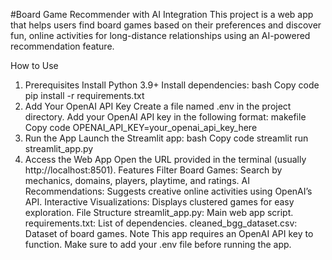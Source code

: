 #Board Game Recommender with AI Integration
This project is a web app that helps users find board games based on their preferences and discover fun, online activities for long-distance relationships using an AI-powered recommendation feature.

How to Use
1. Prerequisites
Install Python 3.9+
Install dependencies:
bash
Copy code
pip install -r requirements.txt
2. Add Your OpenAI API Key
Create a file named .env in the project directory.
Add your OpenAI API key in the following format:
makefile
Copy code
OPENAI_API_KEY=your_openai_api_key_here
3. Run the App
Launch the Streamlit app:
bash
Copy code
streamlit run streamlit_app.py
4. Access the Web App
Open the URL provided in the terminal (usually http://localhost:8501).
Features
Filter Board Games: Search by mechanics, domains, players, playtime, and ratings.
AI Recommendations: Suggests creative online activities using OpenAI’s API.
Interactive Visualizations: Displays clustered games for easy exploration.
File Structure
streamlit_app.py: Main web app script.
requirements.txt: List of dependencies.
cleaned_bgg_dataset.csv: Dataset of board games.
Note
This app requires an OpenAI API key to function. Make sure to add your .env file before running the app.
